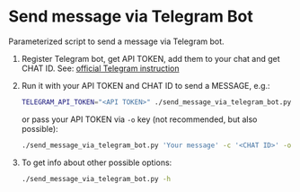 # Send message via Telegram Bot

Parameterized script to send a message via Telegram bot.

1. Register Telegram bot, get API TOKEN, add them to your chat and get CHAT ID.
See: [official Telegram instruction](https://core.telegram.org/bots/tutorial)
2. Run it with your API TOKEN and CHAT ID to send a MESSAGE, e.g.:

   ```bash
   TELEGRAM_API_TOKEN="<API TOKEN>" ./send_message_via_telegram_bot.py 'Your message' -c '<CHAT ID>'"
   ```

   or pass your API TOKEN via `-o` key (not recommended, but also possible):

   ```bash
   ./send_message_via_telegram_bot.py 'Your message' -c '<CHAT ID>' -o '<API TOKEN>'
   ```

3. To get info about other possible options:

   ```bash
   ./send_message_via_telegram_bot.py -h
   ```
